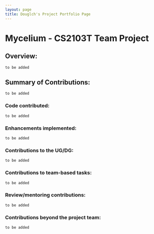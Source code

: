 ```yaml
---
layout: page
title: Douglch's Project Portfolio Page
---
```


# Mycelium - CS2103T Team Project

## Overview:
`to be added`
## Summary of Contributions:
`to be added`
### Code contributed:
`to be added`
### Enhancements implemented:
`to be added`
### Contributions to the UG/DG:
`to be added`
### Contributions to team-based tasks:
`to be added`
### Review/mentoring contributions:
`to be added`
### Contributions beyond the project team:
`to be added`

